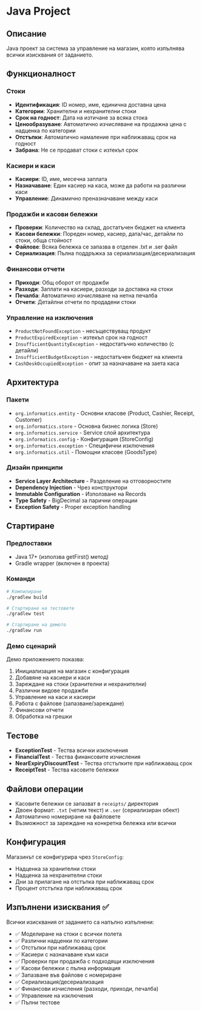 # Java Project

## Описание
Java проект за система за управление на магазин, която изпълнява всички изисквания от заданието.

## Функционалност

### Стоки
- **Идентификация**: ID номер, име, единична доставна цена
- **Категории**: Хранителни и нехранителни стоки  
- **Срок на годност**: Дата на изтичане за всяка стока
- **Ценообразуване**: Автоматично изчисляване на продажна цена с надценка по категории
- **Отстъпки**: Автоматично намаление при наближаващ срок на годност
- **Забрана**: Не се продават стоки с изтекъл срок

### Касиери и каси
- **Касиери**: ID, име, месечна заплата
- **Назначаване**: Един касиер на каса, може да работи на различни каси
- **Управление**: Динамично преназначаване между каси

### Продажби и касови бележки
- **Проверки**: Количество на склад, достатъчен бюджет на клиента
- **Касови бележки**: Пореден номер, касиер, дата/час, детайли по стоки, обща стойност
- **Файлове**: Всяка бележка се запазва в отделен .txt и .ser файл
- **Сериализация**: Пълна поддръжка за сериализация/десериализация

### Финансови отчети
- **Приходи**: Общ оборот от продажби
- **Разходи**: Заплати на касиери, разходи за доставка на стоки
- **Печалба**: Автоматично изчисляване на нетна печалба
- **Отчети**: Детайлни отчети по продадени стоки

### Управление на изключения
- `ProductNotFoundException` - несъществуващ продукт
- `ProductExpiredException` - изтекъл срок на годност
- `InsufficientQuantityException` - недостатъчно количество (с детайли)
- `InsufficientBudgetException` - недостатъчен бюджет на клиента
- `CashDeskOccupiedException` - опит за назначаване на заета каса

## Архитектура

### Пакети
- `org.informatics.entity` - Основни класове (Product, Cashier, Receipt, Customer)
- `org.informatics.store` - Основна бизнес логика (Store)
- `org.informatics.service` - Service слой архитектура
- `org.informatics.config` - Конфигурация (StoreConfig)
- `org.informatics.exception` - Специфични изключения
- `org.informatics.util` - Помощни класове (GoodsType)

### Дизайн принципи
- **Service Layer Architecture** - Разделение на отговорностите
- **Dependency Injection** - Чрез конструктори
- **Immutable Configuration** - Използване на Records
- **Type Safety** - BigDecimal за парични операции
- **Exception Safety** - Proper exception handling

## Стартиране

### Предпоставки
- Java 17+ (използва getFirst() метод)
- Gradle wrapper (включен в проекта)

### Команди
```bash
# Компилиране
./gradlew build

# Стартиране на тестовете
./gradlew test

# Стартиране на демото
./gradlew run
```

### Демо сценарий
Демо приложението показва:
1. Инициализация на магазин с конфигурация
2. Добавяне на касиери и каси
3. Зареждане на стоки (хранителни и нехранителни)
4. Различни видове продажби
5. Управление на каси и касиери
6. Работа с файлове (запазване/зареждане)
7. Финансови отчети
8. Обработка на грешки

## Тестове
- **ExceptionTest** - Тества всички изключения
- **FinancialTest** - Тества финансовите изчисления
- **NearExpiryDiscountTest** - Тества отстъпките при наближаващ срок
- **ReceiptTest** - Тества касовите бележки

## Файлови операции
- Касовите бележки се запазват в `receipts/` директория
- Двоен формат: `.txt` (четим текст) и `.ser` (сериализиран обект)
- Автоматично номериране на файловете
- Възможност за зареждане на конкретна бележка или всички

## Конфигурация
Магазинът се конфигурира чрез `StoreConfig`:
- Надценка за хранителни стоки
- Надценка за нехранителни стоки  
- Дни за прилагане на отстъпка при наближаващ срок
- Процент отстъпка при наближаващ срок

## Изпълнени изисквания ✅
Всички изисквания от заданието са напълно изпълнени:
- ✅ Моделиране на стоки с всички полета
- ✅ Различни надценки по категории
- ✅ Отстъпки при наближаващ срок
- ✅ Касиери с назначаване към каси
- ✅ Проверки при продажба с подходящи изключения
- ✅ Касови бележки с пълна информация
- ✅ Запазване във файлове с номериране
- ✅ Сериализация/десериализация
- ✅ Финансови изчисления (разходи, приходи, печалба)
- ✅ Управление на изключения
- ✅ Пълни тестове 